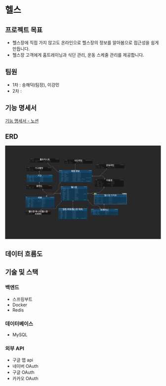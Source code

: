 
# 헬스
## 프로젝트 목표
- 헬스장에 직접 가지 않고도 온라인으로 헬스장의 정보를 알아봄으로 접근성을 쉽게 만듭니다. 
- 헬스장 고객에게 홈트레이닝과 식단 관리, 운동 스케줄 관리를 제공합니다.

## 팀원
 - 1차 : 송해덕(팀장), 이강민
 - 2차 :

## 기능 명세서
[기능 명세서 - 노션](https://www.notion.so/native/4-f31cac450ed14448a1f58802cb9fef5d?pvs=4&deepLinkOpenNewTab=true)

## ERD
![ERD](./엔티티.png)

## 데이터 흐름도


## 기술 및 스택

### 백엔드
- 스프링부트
- Docker
- Redis

### 데이터베이스
- MySQL

### 외부 API
- 구글 맵 api
- 네이버 OAuth
- 구글 OAuth
- 카카오 OAuth


